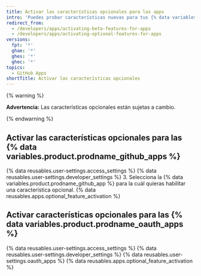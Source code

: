 ```yaml
---
title: Activar las características opcionales para las apps
intro: 'Puedes probar características nuevas para tus {% data variables.product.prodname_github_apps %} y {% data variables.product.prodname_oauth_apps %}.'
redirect_from:
  - /developers/apps/activating-beta-features-for-apps
  - /developers/apps/activating-optional-features-for-apps
versions:
  fpt: '*'
  ghae: '*'
  ghes: '*'
  ghec: '*'
topics:
  - GitHub Apps
shortTitle: Activar las características opcionales
---
```


{% warning %}

**Advertencia:**  Las características opcionales están sujetas a cambio.

{% endwarning %}

## Activar las características opcionales para las {% data variables.product.prodname_github_apps %}

{% data reusables.user-settings.access_settings %}
{% data reusables.user-settings.developer_settings %}
3. Selecciona la {% data variables.product.prodname_github_app %} para la cuál quieras habilitar una característica opcional.
{% data reusables.apps.optional_feature_activation %}

## Activar características opcionales para las {% data variables.product.prodname_oauth_apps %}

{% data reusables.user-settings.access_settings %}
{% data reusables.user-settings.developer_settings %}
{% data reusables.user-settings.oauth_apps %}
{% data reusables.apps.optional_feature_activation %}
